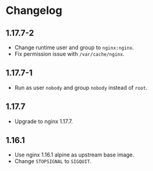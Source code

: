# Changelog

## 1.17.7-2

* Change runtime user and group to `nginx:nginx`.
* Fix permission issue with `/var/cache/nginx`.

## 1.17.7-1

* Run as user `nobody` and group `nobody` instead of `root`.

## 1.17.7

* Upgrade to nginx 1.17.7.

## 1.16.1

* Use nginx 1.16.1 alpine as upstream base image.
* Change `STOPSIGNAL` to `SIGQUIT`.
